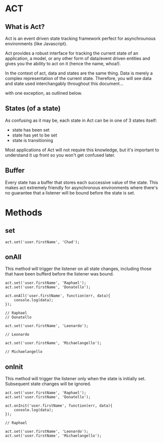 # ACT

## What is Act?

Act is an event driven state tracking framework perfect for asynchrounous environments (like Javascript).

Act provides a robust interface for tracking the current state of an application, a model, or any other form of data/event driven entities and gives you the ability to act on it (hence the name, whoa!).

In the context of act, data and states are the same thing. Data is merely a complex representation of the current state. Therefore, you will see data and state used interchangably throughout this document…

with one exception, as outlined below.

## States (of a state)

As confusing as it may be, each state in Act can be in one of 3 states itself:

- state has been set
- state has yet to be set
- state is transitioning

Most applications of Act will not require this knowledge, but it's important to understand it up front so you won't get confused later.

## Buffer

Every state has a buffer that stores each successive value of the state. This makes act extremely friendly for asynchronous environments where there's no guarantee that a listener will be bound before the state is set.

# Methods

## set

```
act.set('user.firstName', 'Chad');
```

## onAll

This method will trigger the listener on all state changes, including those that have been bufferd before the listener was bound.

```
act.set('user.firstName', 'Raphael');
act.set('user.firstName', 'Donatello');

act.onAll('user.firstName', function(err, data){
	console.log(data);
});

// Raphael
// Donatello

act.set('user.firstName', 'Leonardo');

// Leonardo

act.set('user.firstName', 'Michaelangello');

// Michaelangello
```

## onInit

This method will trigger the listener only when the state is initially set. Subsequent state changes will be ignored.

```
act.set('user.firstName', 'Raphael');
act.set('user.firstName', 'Donatello');

act.onInit('user.firstName', function(err, data){
	console.log(data);
});

// Raphael

act.set('user.firstName', 'Leonardo');
act.set('user.firstName', 'Michaelangello');
```
